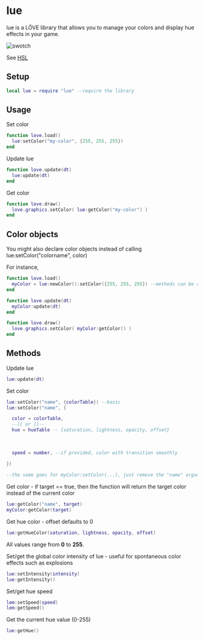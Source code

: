 lue
==============

lue is a LÖVE library that allows you to manage your colors and display hue effects in your game.

![swotch][swotch]

See [HSL](https://en.wikipedia.org/wiki/HSL_and_HSV)

Setup
----------------

```lua
local lue = require "lue" --require the library
```

Usage
----------------

Set color
```lua
function love.load()
  lue:setColor("my-color", {255, 255, 255})
end
```

Update lue
```lua
function love.update(dt)
  lue:update(dt)
end
```

Get color
```lua
function love.draw()
  love.graphics.setColor( lue:getColor("my-color") )
end
```

Color objects
----------------

You might also declare color objects instead of calling lue:setColor("colorname", color)

For instance,
```lua
function love.load()
  myColor = lue:newColor():setColor({255, 255, 255}) --methods can be chained
end

function love.update(dt)
  myColor:update(dt)
end

function love.draw()
  love.graphics.setColor( myColor:getColor() )
end
```

Methods
----------------

Update lue
```lua
lue:update(dt)
```

Set color
```lua
lue:setColor("name", {colorTable}) --basic
lue:setColor("name", {

  color = colorTable,
  --[[ or ]]--
  hue = hueTable -- {saturation, lightness, opacity, offset}
  
  
  
  speed = number, --if provided, color with transition smoothly
  
})

--the same goes for myColor:setColor(...), just remove the "name" argument
```

Get color - if target == true, then the function will return the target color instead of the current color
```lua
lue:getColor("name", target)
myColor:getColor(target)
```

Get hue color - offset defaults to 0
```lua
lue:getHueColor(saturation, lightness, opacity, offset)
```
All values range from **0** to **255**.

Set/get the global color intensity of lue - useful for spontaneous color effects such as explosions
```lua
lue:setIntensity(intensity)
lue:getIntensity()
```

Set/get hue speed
```lua
lem:setSpeed(speed)
lem:getSpeed()
```

Get the current hue value (0-255)
```lua
lue:getHue()
```

[swotch]: https://media.giphy.com/media/l4HnRFyvYjzzutu2Q/giphy.gif
